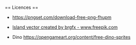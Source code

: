 == Licences ==
* https://pngset.com/download-free-png-fhupm
* <a href='https://www.freepik.com/vectors/island'>Island vector created by brgfx - www.freepik.com</a>

* Dino https://opengameart.org/content/free-dino-sprites
